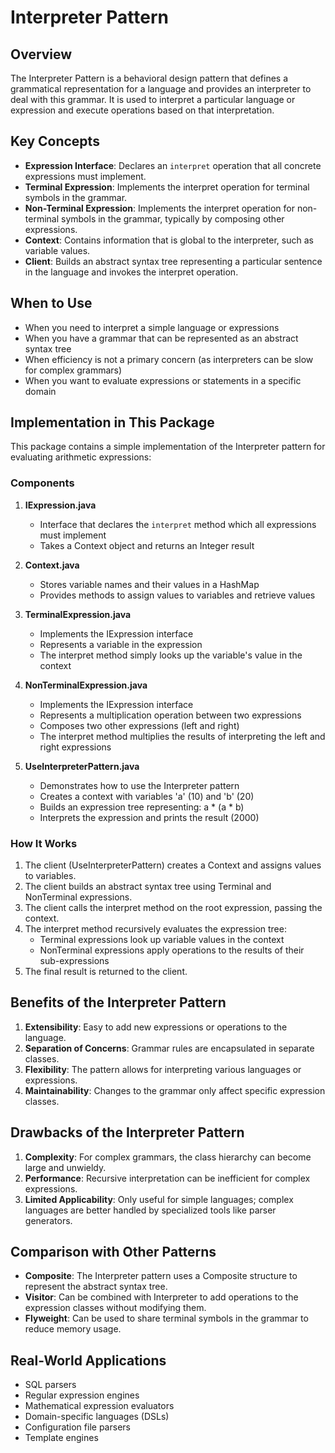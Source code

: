 # Interpreter Pattern

## Overview
The Interpreter Pattern is a behavioral design pattern that defines a grammatical representation for a language and provides an interpreter to deal with this grammar. It is used to interpret a particular language or expression and execute operations based on that interpretation.

## Key Concepts
- **Expression Interface**: Declares an `interpret` operation that all concrete expressions must implement.
- **Terminal Expression**: Implements the interpret operation for terminal symbols in the grammar.
- **Non-Terminal Expression**: Implements the interpret operation for non-terminal symbols in the grammar, typically by composing other expressions.
- **Context**: Contains information that is global to the interpreter, such as variable values.
- **Client**: Builds an abstract syntax tree representing a particular sentence in the language and invokes the interpret operation.

## When to Use
- When you need to interpret a simple language or expressions
- When you have a grammar that can be represented as an abstract syntax tree
- When efficiency is not a primary concern (as interpreters can be slow for complex grammars)
- When you want to evaluate expressions or statements in a specific domain

## Implementation in This Package

This package contains a simple implementation of the Interpreter pattern for evaluating arithmetic expressions:

### Components

1. **IExpression.java**
   - Interface that declares the `interpret` method which all expressions must implement
   - Takes a Context object and returns an Integer result

2. **Context.java**
   - Stores variable names and their values in a HashMap
   - Provides methods to assign values to variables and retrieve values

3. **TerminalExpression.java**
   - Implements the IExpression interface
   - Represents a variable in the expression
   - The interpret method simply looks up the variable's value in the context

4. **NonTerminalExpression.java**
   - Implements the IExpression interface
   - Represents a multiplication operation between two expressions
   - Composes two other expressions (left and right)
   - The interpret method multiplies the results of interpreting the left and right expressions

5. **UseInterpreterPattern.java**
   - Demonstrates how to use the Interpreter pattern
   - Creates a context with variables 'a' (10) and 'b' (20)
   - Builds an expression tree representing: a * (a * b)
   - Interprets the expression and prints the result (2000)

### How It Works

1. The client (UseInterpreterPattern) creates a Context and assigns values to variables.
2. The client builds an abstract syntax tree using Terminal and NonTerminal expressions.
3. The client calls the interpret method on the root expression, passing the context.
4. The interpret method recursively evaluates the expression tree:
   - Terminal expressions look up variable values in the context
   - NonTerminal expressions apply operations to the results of their sub-expressions
5. The final result is returned to the client.

## Benefits of the Interpreter Pattern
1. **Extensibility**: Easy to add new expressions or operations to the language.
2. **Separation of Concerns**: Grammar rules are encapsulated in separate classes.
3. **Flexibility**: The pattern allows for interpreting various languages or expressions.
4. **Maintainability**: Changes to the grammar only affect specific expression classes.

## Drawbacks of the Interpreter Pattern
1. **Complexity**: For complex grammars, the class hierarchy can become large and unwieldy.
2. **Performance**: Recursive interpretation can be inefficient for complex expressions.
3. **Limited Applicability**: Only useful for simple languages; complex languages are better handled by specialized tools like parser generators.

## Comparison with Other Patterns
- **Composite**: The Interpreter pattern uses a Composite structure to represent the abstract syntax tree.
- **Visitor**: Can be combined with Interpreter to add operations to the expression classes without modifying them.
- **Flyweight**: Can be used to share terminal symbols in the grammar to reduce memory usage.

## Real-World Applications
- SQL parsers
- Regular expression engines
- Mathematical expression evaluators
- Domain-specific languages (DSLs)
- Configuration file parsers
- Template engines
